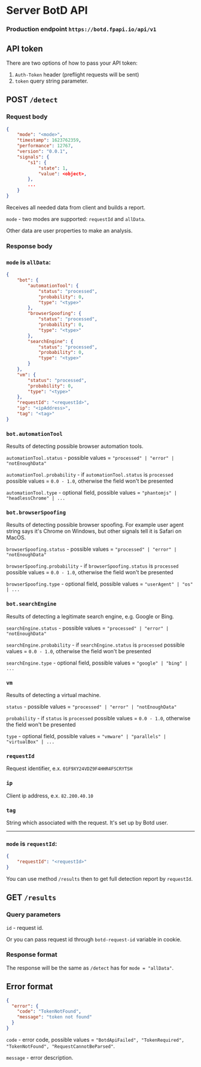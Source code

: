 # Server BotD API

### Production endpoint `https://botd.fpapi.io/api/v1`

## API token

There are two options of how to pass your API token:
1) `Auth-Token` header (preflight requests will be sent)
2) `token` query string parameter.

## POST `/detect`

### Request body

```json
{
    "mode": "<mode>",
    "timestamp": 1623762359,
    "performance": 12767,
    "version": "0.0.1",
    "signals": {
        "s1": {
            "state": 1,
            "value": <object>,
        },
        ...
    }
}
```

Receives all needed data from client and builds a report.

`mode` - two modes are supported: `requestId` and `allData`.

Other data are user properties to make an analysis.

### Response body

### `mode` is `allData`:

```json
{
    "bot": {
        "automationTool": {
            "status": "processed",
            "probability": 0,
            "type": "<type>"
        },
        "browserSpoofing": {
            "status": "processed",
            "probability": 0,
            "type": "<type>"
        },
        "searchEngine": {
            "status": "processed",
            "probability": 0,
            "type": "<type>"
        }
    },
    "vm": {
        "status": "processed",
        "probability": 0,
        "type": "<type>"
    },
    "requestId": "<requestId>",
    "ip": "<ipAddress>",
    "tag": "<tag>"
}
```

### `bot.automationTool`

Results of detecting possible browser automation tools.

`automationTool.status` - possible values = `"processed" | "error" | "notEnoughData"`

`automationTool.probability` - if `automationTool.status` is `processed` possible values = `0.0 - 1.0`, otherwise the field won't be presented

`automationTool.type` - optional field, possible values = `"phantomjs" | "headlessChrome" | ...`

### `bot.browserSpoofing`

Results of detecting possible browser spoofing.
For example user agent string says it's Chrome on Windows, but other signals tell it is
Safari on MacOS.

`browserSpoofing.status` - possible values = `"processed" | "error" | "notEnoughData"`

`browserSpoofing.probability` - if `browserSpoofing.status` is `processed` possible values = `0.0 - 1.0`, otherwise the field won't be presented

`browserSpoofing.type` - optional field, possible values = `"userAgent" | "os" | ...`

### `bot.searchEngine`

Results of detecting a legitimate search engine, e.g. Google or Bing.

`searchEngine.status` - possible values = `"processed" | "error" | "notEnoughData"`

`searchEngine.probability` - if `searchEngine.status` is `processed` possible values = `0.0 - 1.0`, otherwise the field won't be presented

`searchEngine.type` - optional field, possible values = `"google" | "bing" | ... `

### `vm`

Results of detecting a virtual machine.

`status` - possible values = `"processed" | "error" | "notEnoughData"`

`probability` - if `status` is `processed` possible values = `0.0 - 1.0`, otherwise the field won't be presented

`type` - optional field, possible values = `"vmware" | "parallels" | "virtualBox" | ... `

### `requestId`

Request identifier, e.x. `01F9XY24VDZ9F4HHR4FSCRYTSH`

### `ip`

Client ip address, e.x. `82.200.40.10`

### `tag`

String which associated with the request. It's set up by Botd user.

***
### `mode` is `requestId`:

```json
{
    "requestId": "<requestId>"
}
```

You can use method `/results` then to get full detection report by `requestId`.

## GET `/results`

### Query parameters

`id` - request id.

Or you can pass request id through `botd-request-id` variable in cookie.

### Response format

The response will be the same as `/detect` has for `mode = "allData"`.

## Error format

```json
{
  "error": {
    "code": "TokenNotFound",
    "message": "token not found"
  }
}
```

`code` - error code, possible values = `"BotdApiFailed", "TokenRequired", "TokenNotFound", "RequestCannotBeParsed"`.

`message` - error description.
